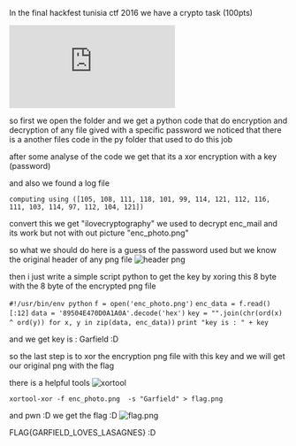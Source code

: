
In the final hackfest tunisia ctf 2016 we have a crypto task (100pts) 

![crypto100](https://github.com/chamli/Write_Up_Ctf/blob/master/hackfest2016/crypt100.rar)


so first we open the folder and we get a python code that do encryption and decryption of any file gived with a specific password
we noticed that there is a another files code in the py folder that used to do this job 

after some analyse of the code we get that its a xor encryption with a key (password) 

and also we found a log file 

`computing using ([105, 108, 111, 118, 101, 99, 114, 121, 112, 116, 111, 103, 114, 97, 112, 104, 121])`

convert this we get "ilovecryptography" we used to decrypt enc_mail and its work 
but not with out picture "enc_photo.png"

so what we should do here is a guess of the password used 
but we know the original header of any png file
![header png](http://img4.imagetitan.com/img4/keQKYsvybh8FkJp/13/13_capture29.png)

then i just write a simple script python to get the key by xoring this 8 byte with the 8 byte  of the encrypted png file

`#!/usr/bin/env python`
`f = open('enc_photo.png')`
`enc_data = f.read()[:12]`
`data = '89504E470D0A1A0A'.decode('hex')`
`key = "".join(chr(ord(x) ^ ord(y)) for x, y in zip(data, enc_data))`
`print "key is : " + key`

and we get key is : Garfield :D 

so the last step is to xor the encryption png file with this key and we will get our original png with the flag

there is a helpful tools ![xortool](https://github.com/hellman/xortool)

`xortool-xor -f enc_photo.png  -s "Garfield" > flag.png `

and pwn :D we get the flag :D 
![flag.png](http://img4.imagetitan.com/img4/keQKYsvybh8FkJp/13/13_flag.png)

FLAG{GARFIELD_LOVES_LASAGNES} :D


